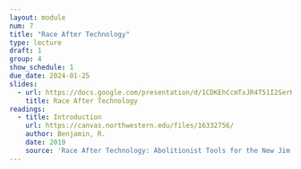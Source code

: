 ```yaml
---
layout: module
num: 7
title: "Race After Technology"
type: lecture
draft: 1
group: 4
show_schedule: 1
due_date: 2024-01-25
slides:
  - url: https://docs.google.com/presentation/d/1CDKEhCcmTxJR4T51I2SerH68zrMS79LKKkEX9h6Ie9E/edit?usp=sharing
    title: Race After Technology
readings:
  - title: Introduction
    url: https://canvas.northwestern.edu/files/16332756/
    author: Benjamin, R.
    date: 2019
    source: 'Race After Technology: Abolitionist Tools for the New Jim Code'
---
```


